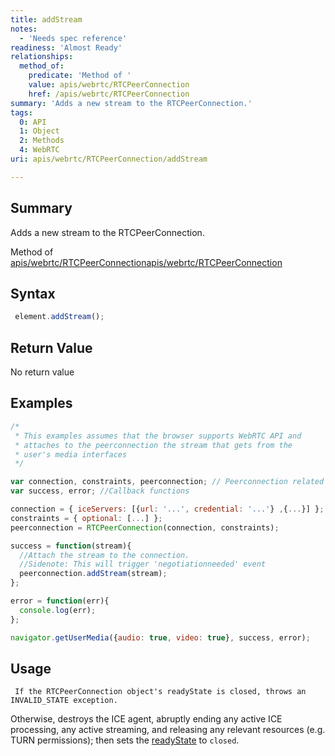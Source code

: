 ```yaml
---
title: addStream
notes:
  - 'Needs spec reference'
readiness: 'Almost Ready'
relationships:
  method_of:
    predicate: 'Method of '
    value: apis/webrtc/RTCPeerConnection
    href: /apis/webrtc/RTCPeerConnection
summary: 'Adds a new stream to the RTCPeerConnection.'
tags:
  0: API
  1: Object
  2: Methods
  4: WebRTC
uri: apis/webrtc/RTCPeerConnection/addStream

---
```

## <span>Summary</span>

Adds a new stream to the RTCPeerConnection.

Method of [apis/webrtc/RTCPeerConnection](/apis/webrtc/RTCPeerConnection)[apis/webrtc/RTCPeerConnection](/apis/webrtc/RTCPeerConnection)

## <span>Syntax</span>

``` js
 element.addStream();
```

## <span>Return Value</span>

No return value

## <span>Examples</span>

``` js
/*
 * This examples assumes that the browser supports WebRTC API and
 * attaches to the peerconnection the stream that gets from the
 * user's media interfaces
 */

var connection, constraints, peerconnection; // Peerconnection related
var success, error; //Callback functions

connection = { iceServers: [{url: '...', credential: '...'} ,{...}] };
constraints = { optional: [...] };
peerconnection = RTCPeerConnection(connection, constraints);

success = function(stream){
  //Attach the stream to the connection.
  //Sidenote: This will trigger 'negotiationneeded' event
  peerconnection.addStream(stream);
};

error = function(err){
  console.log(err);
};

navigator.getUserMedia({audio: true, video: true}, success, error);
```

## <span>Usage</span>

     If the RTCPeerConnection object's readyState is closed, throws an INVALID_STATE exception.

Otherwise, destroys the ICE agent, abruptly ending any active ICE processing, any active streaming, and releasing any relevant resources (e.g. TURN permissions); then sets the [readyState](/apis/webrtc/RTCPeerConnection/readyState) to `closed`.